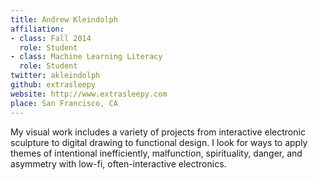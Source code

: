 ```yaml
---
title: Andrew Kleindolph
affiliation:
- class: Fall 2014
  role: Student
- class: Machine Learning Literacy
  role: Student
twitter: akleindolph
github: extrasleepy
website: http://www.extrasleepy.com
place: San Francisco, CA
---
```

My visual work includes a variety of projects from interactive electronic sculpture to digital drawing to functional design. I look for ways to apply themes of intentional inefficiently, malfunction, spirituality, danger, and asymmetry with low-fi, often-interactive electronics.
